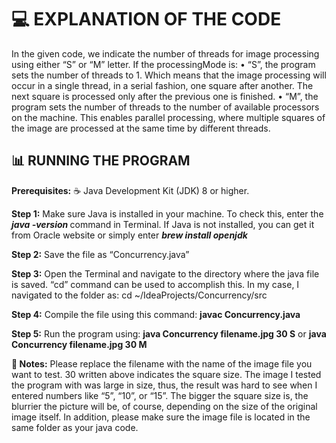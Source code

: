 <h1> 💻 EXPLANATION OF THE CODE </h1>

In the given code, we indicate the number of threads for image processing using either “S” or “M” letter. If the processingMode is:
•	“S”, the program sets the number of threads to 1. Which means that the image processing will occur in a single thread, in a serial fashion, one square after another. The next square is processed only after the previous one is finished. 
•	“M”, the program sets the number of threads to the number of available processors on the machine. This enables parallel processing, where multiple squares of the image are processed at the same time by different threads. 

<h2> 📊 RUNNING THE PROGRAM </h2>

<b>Prerequisites:</b> ☕️ Java Development Kit (JDK) 8 or higher. 

<b>Step 1:</b> Make sure Java is installed in your machine. To check this, enter the <i> <b> java -version </i> </b> command in Terminal. If Java is not installed, you can get it from Oracle website or simply enter <i> <b> brew install openjdk </i> </b>

<b>Step 2:</b> Save the file as “Concurrency.java”

<b>Step 3:</b> Open the Terminal and navigate to the directory where the java file is saved. “cd” command can be used to accomplish this. In my case, I navigated to the folder as: cd ~/IdeaProjects/Concurrency/src

<b>Step 4:</b> Compile the file using this command: <b> javac Concurrency.java </b>

<b>Step 5:</b> Run the program using: <b>java Concurrency filename.jpg 30 S</b> or <b>java Concurrency filename.jpg 30 M</b>

<b>📝 Notes:</b> Please replace the filename with the name of the image file you want to test. 30 written above indicates the square size. The image I tested the program with was large in size, thus, the result was hard to see when I entered numbers like “5”, “10”, or “15”. The bigger the square size is, the blurrier the picture will be, of course, depending on the size of the original image itself. In addition, please make sure the image file is located in the same folder as your java code. 


